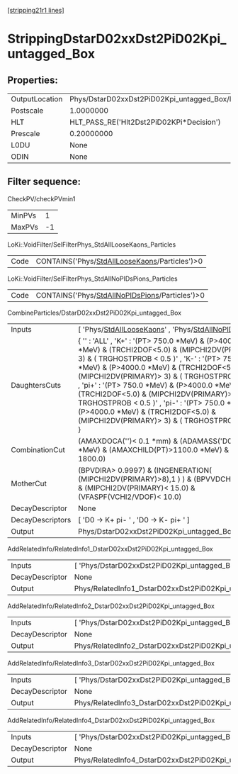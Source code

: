 [[stripping21r1 lines]](./stripping21r1-index)

# StrippingDstarD02xxDst2PiD02Kpi_untagged_Box

## Properties:

|                |                                                    |
|----------------|----------------------------------------------------|
| OutputLocation | Phys/DstarD02xxDst2PiD02Kpi_untagged_Box/Particles |
| Postscale      | 1.0000000                                          |
| HLT            | HLT_PASS_RE('Hlt2Dst2PiD02KPi\*Decision')          |
| Prescale       | 0.20000000                                         |
| L0DU           | None                                               |
| ODIN           | None                                               |

## Filter sequence:

CheckPV/checkPVmin1

|        |     |
|--------|-----|
| MinPVs | 1   |
| MaxPVs | -1  |

LoKi::VoidFilter/SelFilterPhys_StdAllLooseKaons_Particles

|      |                                                                                                    |
|------|----------------------------------------------------------------------------------------------------|
| Code | CONTAINS('Phys/[StdAllLooseKaons](./stripping21r1-commonparticles-stdallloosekaons)/Particles')\>0 |

LoKi::VoidFilter/SelFilterPhys_StdAllNoPIDsPions_Particles

|      |                                                                                                      |
|------|------------------------------------------------------------------------------------------------------|
| Code | CONTAINS('Phys/[StdAllNoPIDsPions](./stripping21r1-commonparticles-stdallnopidspions)/Particles')\>0 |

CombineParticles/DstarD02xxDst2PiD02Kpi_untagged_Box

|                  |                                                                                                                                                                                                                                                                                                                                                                                                                                                                                                                      |
|------------------|----------------------------------------------------------------------------------------------------------------------------------------------------------------------------------------------------------------------------------------------------------------------------------------------------------------------------------------------------------------------------------------------------------------------------------------------------------------------------------------------------------------------|
| Inputs           | [ 'Phys/[StdAllLooseKaons](./stripping21r1-commonparticles-stdallloosekaons)' , 'Phys/[StdAllNoPIDsPions](./stripping21r1-commonparticles-stdallnopidspions)' ]                                                                                                                                                                                                                                                                                                                                                    |
| DaughtersCuts    | { '' : 'ALL' , 'K+' : '(PT\> 750.0 \*MeV) & (P\>4000.0 \*MeV) & (TRCHI2DOF\<5.0) & (MIPCHI2DV(PRIMARY)\> 3) & ( TRGHOSTPROB \< 0.5 )' , 'K-' : '(PT\> 750.0 \*MeV) & (P\>4000.0 \*MeV) & (TRCHI2DOF\<5.0) & (MIPCHI2DV(PRIMARY)\> 3) & ( TRGHOSTPROB \< 0.5 )' , 'pi+' : '(PT\> 750.0 \*MeV) & (P\>4000.0 \*MeV) & (TRCHI2DOF\<5.0) & (MIPCHI2DV(PRIMARY)\> 3) & ( TRGHOSTPROB \< 0.5 )' , 'pi-' : '(PT\> 750.0 \*MeV) & (P\>4000.0 \*MeV) & (TRCHI2DOF\<5.0) & (MIPCHI2DV(PRIMARY)\> 3) & ( TRGHOSTPROB \< 0.5 )' } |
| CombinationCut   | (AMAXDOCA('')\< 0.1 \*mm) & (ADAMASS('D0')\< 70.0 \*MeV) & (AMAXCHILD(PT)\>1100.0 \*MeV) & (APT\> 1800.0)                                                                                                                                                                                                                                                                                                                                                                                                            |
| MotherCut        | (BPVDIRA\> 0.9997) & (INGENERATION( (MIPCHI2DV(PRIMARY)\>8),1 ) ) & (BPVVDCHI2\> 20.0) & (MIPCHI2DV(PRIMARY)\< 15.0) & (VFASPF(VCHI2/VDOF)\< 10.0)                                                                                                                                                                                                                                                                                                                                                                   |
| DecayDescriptor  | None                                                                                                                                                                                                                                                                                                                                                                                                                                                                                                                 |
| DecayDescriptors | [ 'D0 -\> K+ pi- ' , 'D0 -\> K- pi+ ' ]                                                                                                                                                                                                                                                                                                                                                                                                                                                                            |
| Output           | Phys/DstarD02xxDst2PiD02Kpi_untagged_Box/Particles                                                                                                                                                                                                                                                                                                                                                                                                                                                                   |

AddRelatedInfo/RelatedInfo1_DstarD02xxDst2PiD02Kpi_untagged_Box

|                 |                                                                 |
|-----------------|-----------------------------------------------------------------|
| Inputs          | [ 'Phys/DstarD02xxDst2PiD02Kpi_untagged_Box' ]                |
| DecayDescriptor | None                                                            |
| Output          | Phys/RelatedInfo1_DstarD02xxDst2PiD02Kpi_untagged_Box/Particles |

AddRelatedInfo/RelatedInfo2_DstarD02xxDst2PiD02Kpi_untagged_Box

|                 |                                                                 |
|-----------------|-----------------------------------------------------------------|
| Inputs          | [ 'Phys/DstarD02xxDst2PiD02Kpi_untagged_Box' ]                |
| DecayDescriptor | None                                                            |
| Output          | Phys/RelatedInfo2_DstarD02xxDst2PiD02Kpi_untagged_Box/Particles |

AddRelatedInfo/RelatedInfo3_DstarD02xxDst2PiD02Kpi_untagged_Box

|                 |                                                                 |
|-----------------|-----------------------------------------------------------------|
| Inputs          | [ 'Phys/DstarD02xxDst2PiD02Kpi_untagged_Box' ]                |
| DecayDescriptor | None                                                            |
| Output          | Phys/RelatedInfo3_DstarD02xxDst2PiD02Kpi_untagged_Box/Particles |

AddRelatedInfo/RelatedInfo4_DstarD02xxDst2PiD02Kpi_untagged_Box

|                 |                                                                 |
|-----------------|-----------------------------------------------------------------|
| Inputs          | [ 'Phys/DstarD02xxDst2PiD02Kpi_untagged_Box' ]                |
| DecayDescriptor | None                                                            |
| Output          | Phys/RelatedInfo4_DstarD02xxDst2PiD02Kpi_untagged_Box/Particles |
